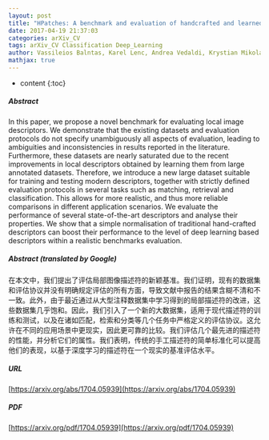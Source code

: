 ```yaml
---
layout: post
title: "HPatches: A benchmark and evaluation of handcrafted and learned local descriptors"
date: 2017-04-19 21:37:03
categories: arXiv_CV
tags: arXiv_CV Classification Deep_Learning
author: Vassileios Balntas, Karel Lenc, Andrea Vedaldi, Krystian Mikolajczyk
mathjax: true
---
```


* content
{:toc}

##### Abstract
In this paper, we propose a novel benchmark for evaluating local image descriptors. We demonstrate that the existing datasets and evaluation protocols do not specify unambiguously all aspects of evaluation, leading to ambiguities and inconsistencies in results reported in the literature. Furthermore, these datasets are nearly saturated due to the recent improvements in local descriptors obtained by learning them from large annotated datasets. Therefore, we introduce a new large dataset suitable for training and testing modern descriptors, together with strictly defined evaluation protocols in several tasks such as matching, retrieval and classification. This allows for more realistic, and thus more reliable comparisons in different application scenarios. We evaluate the performance of several state-of-the-art descriptors and analyse their properties. We show that a simple normalisation of traditional hand-crafted descriptors can boost their performance to the level of deep learning based descriptors within a realistic benchmarks evaluation.

##### Abstract (translated by Google)
在本文中，我们提出了评估局部图像描述符的新颖基准。我们证明，现有的数据集和评估协议并没有明确规定评估的所有方面，导致文献中报告的结果含糊不清和不一致。此外，由于最近通过从大型注释数据集中学习得到的局部描述符的改进，这些数据集几乎饱和。因此，我们引入了一个新的大数据集，适用于现代描述符的训练和测试，以及在诸如匹配，检索和分类等几个任务中严格定义的评估协议。这允许在不同的应用场景中更现实，因此更可靠的比较。我们评估几个最先进的描述符的性能，并分析它们的属性。我们表明，传统的手工描述符的简单标准化可以提高他们的表现，以基于深度学习的描述符在一个现实的基准评估水平。

##### URL
[https://arxiv.org/abs/1704.05939](https://arxiv.org/abs/1704.05939)

##### PDF
[https://arxiv.org/pdf/1704.05939](https://arxiv.org/pdf/1704.05939)

